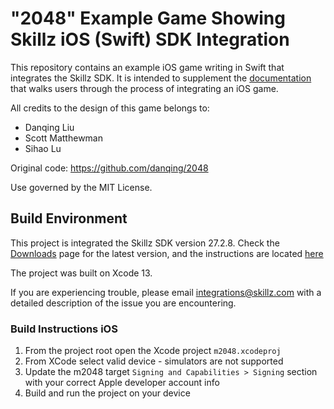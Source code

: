 # "2048" Example Game Showing Skillz iOS (Swift) SDK Integration

This repository contains an example iOS game writing in Swift that integrates the Skillz SDK. It is intended to supplement the [documentation](https://docs.skillz.com/docs/installing-skillz-ios) that walks users through the process of integrating an iOS game.

All credits to the design of this game belongs to:
* Danqing Liu
* Scott Matthewman
* Sihao Lu

Original code: https://github.com/danqing/2048

Use governed by the MIT License.

## Build Environment

This project is integrated the Skillz SDK version 27.2.8. Check the [Downloads](https://developers.skillz.com/downloads) page for the latest version, and the instructions are located [here](https://docs.skillz.com/docs/installing-skillz-ios/)

The project was built on Xcode 13.

If you are experiencing trouble, please email integrations@skillz.com with a detailed description of the issue you are encountering.

### Build Instructions iOS
1. From the project root open the Xcode project `m2048.xcodeproj`
2. From XCode select valid device - simulators are not supported
3. Update the m2048 target `Signing and Capabilities > Signing` section with your correct Apple developer account info
4. Build and run the project on your device
